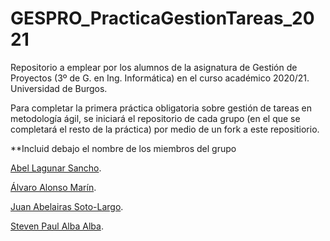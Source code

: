# GESPRO_PracticaGestionTareas_2021
Repositorio a emplear por los alumnos de la asignatura de Gestión de Proyectos (3º de G. en Ing. Informática) en el curso académico 2020/21. Universidad de Burgos.

Para completar la primera práctica obligatoria sobre gestión de tareas en metodología ágil, se iniciará el repositorio de cada grupo (en el que se completará el resto de la práctica) por medio de un fork a este repositiorio.

**Incluid debajo el nombre de los miembros del grupo

[Abel Lagunar Sancho](https://github.com/als1005).

[Álvaro Alonso Marín](https://github.com/xam1002).

[Juan Abelairas Soto-Largo](https://github.com/jas1008).

[Steven Paul Alba Alba](https://github.com/saa1002).
